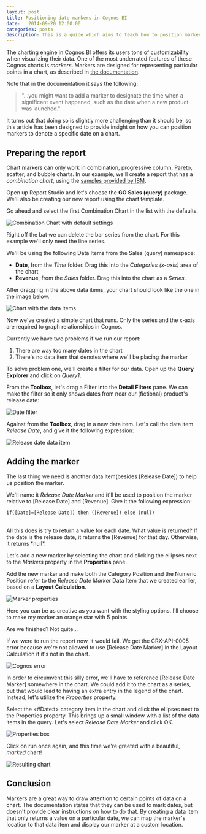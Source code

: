 ```yaml
---
layout: post
title: Positioning date markers in Cognos BI
date:   2014-09-20 12:00:00
categories: posts
description: This is a guide which aims to teach how to position markers relative to a date in a Cognos Business Intelligence chart
---
```


The charting engine in [Cognos BI](http://www-03.ibm.com/software/products/en/business-intelligence/) offers its users tons of customizability when visualizing their data. One of the most underrated features of these Cognos charts is *markers*. Markers are designed for representing particular points in a chart, as described in [the documentation](https://www-01.ibm.com/support/knowledgecenter/SSEP7J_10.2.1/com.ibm.swg.ba.cognos.ug_cr_rptstd.10.2.1.doc/c_add_markers_charts.html?lang=en).

Note that in the documentation it says the following:

> "...you might want to add a marker to designate the time when a significant event happened, such as the date when a new product was launched."

It turns out that doing so is slightly more challenging than it should be, so this article has been designed to provide insight on how you can position markers to denote a specific date on a chart.

## Preparing the report

Chart markers can only work in combination, progressive column, [Pareto](https://en.wikipedia.org/wiki/Pareto_chart), scatter, and bubble charts. In our example, we'll create a report that has a *combination chart*, using the [samples provided by IBM](https://www-01.ibm.com/support/knowledgecenter/SSEP7J_10.2.1/com.ibm.swg.ba.cognos.ig_smples.10.2.1.doc/c_cognos_samples_overview.html?lang=en).

Open up Report Studio and let's choose the **GO Sales (query)** package. We'll also be creating our new report using the chart template.

Go ahead and select the first Combination Chart in the list with the defaults.

![Combination Chart with default settings](../../../../images/2014-09-20/1.png "Combination Chart with default settings")

Right off the bat we can delete the bar series from the chart. For this example we'll only need the line series.

We'll be using the following Data Items from the Sales (query) namespace:

- **Date**,  from the *Time* folder. Drag this into the *Categories (x-axis)* area of the chart
- **Revenue**, from the *Sales* folder. Drag this into the chart as a *Series*.

After dragging in the above data items, your chart should look like the one in the image below.

![Chart with the data items](../../../../images/2014-09-20/2.png "Chart with the data items")

Now we've created a simple chart that runs. Only the series and the x-axis are required to graph relationships in Cognos.

Currently we have two problems if we run our report:

1. There are way too many dates in the chart
2. There's no data item that denotes where we'll be placing the marker

To solve problem one, we'll create a filter for our data. Open up the **Query Explorer** and click on *Query1*.

From the **Toolbox**, let's drag a Filter into the **Detail Filters** pane. We can make the filter so it only shows dates from near our (fictional) product's release date:

![Date filter](../../../../images/2014-09-20/3.png "Date filter")

Against from the **Toolbox**, drag in a new data item. Let's call the data item *Release Date*, and give it the following expression:

![Release date data item](../../../../images/2014-09-20/4.png "Release date data item")

## Adding the marker

The last thing we need is another data item(besides [Release Date]) to help us position the marker.

We'll name it *Release Date Marker* and it'll be used to position the marker relative to [Release Date] and [Revenue]. Give it the following expression:

    if([Date]=[Release Date]) then ([Revenue]) else (null)
<br />
All this does is try to return a value for each date. What value is returned? If the date is the release date, it returns the [Revenue] for that day. Otherwise, it returns *null*.

Let's add a new marker by selecting the chart and clicking the ellipses next to the *Markers* property in the **Properties** pane.

Add the new marker and make both the Category Position and the Numeric Position refer to the *Release Date Marker* Data Item that we created earlier, based on a **Layout Calculation**.

![Marker properties](../../../../images/2014-09-20/5.png "Marker properties")

Here you can be as creative as you want with the styling options. I'll choose to make my marker an orange star with 5 points.

Are we finished? Not quite...

If we were to run the report now, it would fail. We get the CRX-API-0005 error because we're not allowed to use [Release Date Marker] in the Layout Calculation if it's not in the chart.

![Cognos error](../../../../images/2014-09-20/6.png "Cognos error")

In order to circumvent this silly error, we'll have to reference [Release Date Marker] somewhere in the chart. We could add it to the chart as a series, but that would lead to having an extra entry in the legend of the chart. Instead, let's utilize the *Properties* property.

Select the <#Date#> category item in the chart and click the ellipses next to the Properties property. This brings up a small window with a list of the data items in the query. Let's select *Release Date Marker* and click OK.

![Properties box](../../../../images/2014-09-20/7.png "Properties box")

Click on run once again, and this time we're greeted with a beautiful, *marked* chart!

![Resulting chart](../../../../images/2014-09-20/8.png "Resulting chart")

## Conclusion

Markers are a great way to draw attention to certain points of data on a chart. The documentation states that they can be used to mark dates, but doesn't provide clear instructions on how to do that. By creating a data item that only returns a value on a particular date, we can map the marker's location to that data item and display our marker at a custom location.